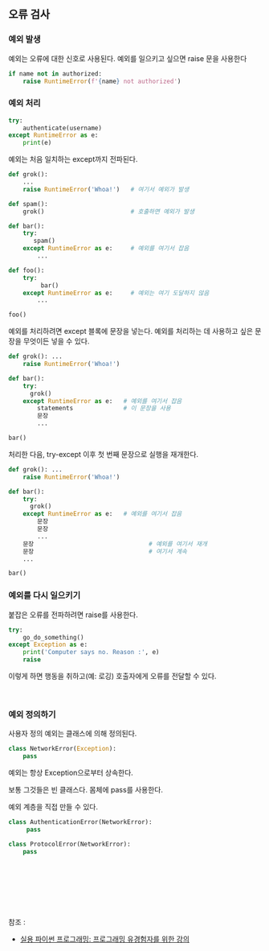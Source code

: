 ## 오류 검사


### 예외 발생

예외는 오류에 대한 신호로 사용된다. 예외를 일으키고 싶으면 raise 문을 사용한다

```python
if name not in authorized:
    raise RuntimeError(f'{name} not authorized')
```

### 예외 처리

```python
try:
    authenticate(username)
except RuntimeError as e:
    print(e)
```


예외는 처음 일치하는 except까지 전파된다.

```python
def grok():
    ...
    raise RuntimeError('Whoa!')   # 여기서 예외가 발생

def spam():
    grok()                        # 호출하면 예외가 발생

def bar():
    try:
       spam()
    except RuntimeError as e:     # 예외를 여기서 잡음
        ...

def foo():
    try:
         bar()
    except RuntimeError as e:     # 예외는 여기 도달하지 않음
        ...

foo()
```

예외를 처리하려면 except 블록에 문장을 넣는다. 예외를 처리하는 데 사용하고 싶은 문장을 무엇이든 넣을 수 있다.

```python
def grok(): ...
    raise RuntimeError('Whoa!')

def bar():
    try:
      grok()
    except RuntimeError as e:   # 예외를 여기서 잡음
        statements              # 이 문장을 사용
        문장
        ...

bar()
```

처리한 다음, try-except 이후 첫 번째 문장으로 실행을 재개한다.

```python
def grok(): ...
    raise RuntimeError('Whoa!')

def bar():
    try:
      grok()
    except RuntimeError as e:   # 예외를 여기서 잡음
        문장
        문장
        ...
    문장                                # 예외를 여기서 재개
    문장                                # 여기서 계속
    ...

bar()
```

### 예외를 다시 일으키기

붙잡은 오류를 전파하려면 raise를 사용한다.

```python
try:
    go_do_something()
except Exception as e:
    print('Computer says no. Reason :', e)
    raise
```

이렇게 하면 행동을 취하고(예: 로깅) 호출자에게 오류를 전달할 수 있다.

<br/>

### 예외 정의하기

사용자 정의 예외는 클래스에 의해 정의된다.

```python
class NetworkError(Exception):
    pass
```

예외는 항상 Exception으로부터 상속한다.

보통 그것들은 빈 클래스다. 몸체에 pass를 사용한다.

예외 계층을 직접 만들 수 있다.

```python
class AuthenticationError(NetworkError):
     pass

class ProtocolError(NetworkError):
    pass
```




<br/><br/><br/>
---
참조 : 
- [실용 파이썬 프로그래밍: 프로그래밍 유경험자를 위한 강의](https://wikidocs.net/84383)
 
